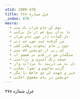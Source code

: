 ```yaml
---
utid: 1000-478
title: غزل شماره ۴۷۸
_index: 478
mesra:
  - نوش کن جام شراب یک منی
  - تا بدان بیخ غم از دل برکنی
  - دل گشاده دار چون جام شراب
  - سر گرفته چند چون خم دنی
  - چون ز جام بیخودی رطلی کشی
  - کم زنی از خویشتن لاف منی
  - سنگسان شو در قدم نی همچو آب
  - جمله رنگ آمیزی و تردامنی
  - دل به می دربند تا مردانه وار
  - گردن سالوس و تقوا بشکنی
  - خیز و جهدی کن چو حافظ تا مگر
  - خویشتن در پای معشوق افکنی
---
```

غزل شماره ۴۷۸
